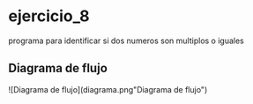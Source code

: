 # ejercicio_8

programa para identificar si dos numeros son multiplos o iguales

## Diagrama de flujo

![Diagrama de flujo](diagrama.png"Diagrama de flujo")